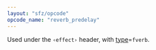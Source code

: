 ```yaml
---
layout: "sfz/opcode"
opcode_name: "reverb_predelay"
---
```

Used under the `‹effect›` header, with [type]=`fverb`.


[type]: type#fverb
